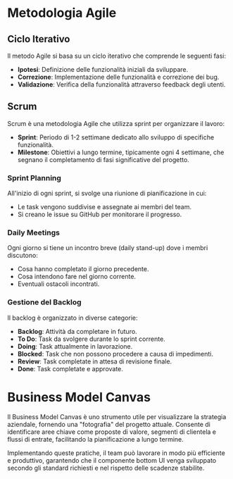 # Metodologia Agile

## Ciclo Iterativo

Il metodo Agile si basa su un ciclo iterativo che comprende le seguenti fasi:

- **Ipotesi**: Definizione delle funzionalità iniziali da sviluppare.
- **Correzione**: Implementazione delle funzionalità e correzione dei bug.
- **Validazione**: Verifica della funzionalità attraverso feedback degli utenti.

## Scrum

Scrum è una metodologia Agile che utilizza sprint per organizzare il lavoro:

- **Sprint**: Periodo di 1-2 settimane dedicato allo sviluppo di specifiche funzionalità.
- **Milestone**: Obiettivi a lungo termine, tipicamente ogni 4 settimane, che segnano il completamento di fasi significative del progetto.

### Sprint Planning

All'inizio di ogni sprint, si svolge una riunione di pianificazione in cui:

- Le task vengono suddivise e assegnate ai membri del team.
- Si creano le issue su GitHub per monitorare il progresso.

### Daily Meetings

Ogni giorno si tiene un incontro breve (daily stand-up) dove i membri discutono:

- Cosa hanno completato il giorno precedente.
- Cosa intendono fare nel giorno corrente.
- Eventuali ostacoli incontrati.

### Gestione del Backlog

Il backlog è organizzato in diverse categorie:

- **Backlog**: Attività da completare in futuro.
- **To Do**: Task da svolgere durante lo sprint corrente.
- **Doing**: Task attualmente in lavorazione.
- **Blocked**: Task che non possono procedere a causa di impedimenti.
- **Review**: Task completate in attesa di revisione finale.
- **Done**: Task completate e approvate.

# Business Model Canvas

Il Business Model Canvas è uno strumento utile per visualizzare la strategia aziendale, fornendo una "fotografia" del progetto attuale. Consente di identificare aree chiave come proposte di valore, segmenti di clientela e flussi di entrate, facilitando la pianificazione a lungo termine.

Implementando queste pratiche, il team può lavorare in modo più efficiente e produttivo, garantendo che il componente bottom UI venga sviluppato secondo gli standard richiesti e nel rispetto delle scadenze stabilite.

